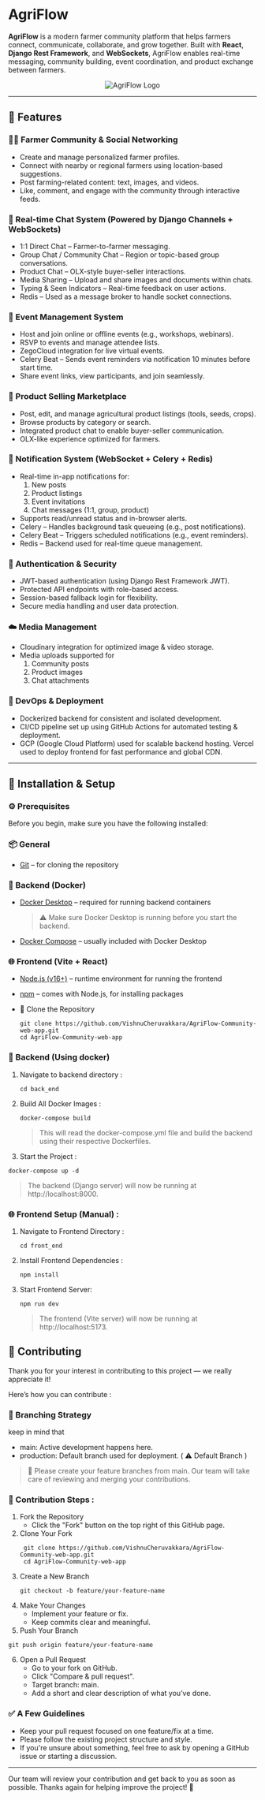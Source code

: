 # AgriFlow

**AgriFlow** is a modern farmer community platform that helps farmers connect, communicate, collaborate, and grow together. Built with **React**, **Django Rest Framework**, and **WebSockets**, AgriFlow enables real-time messaging, community building, event coordination, and product exchange between farmers.
<p align="center">
  <img src="./assets/AgriFlowLandingPageReadMe1.png" alt="AgriFlow Logo" width="full"/>
</p>

---

## 🚀 Features

### 👨‍🌾 Farmer Community & Social Networking
 - Create and manage personalized farmer profiles.
 - Connect with nearby or regional farmers using location-based suggestions.
 - Post farming-related content: text, images, and videos.
 - Like, comment, and engage with the community through interactive feeds.

### 💬 Real-time Chat System (Powered by Django Channels + WebSockets)
  - 1:1 Direct Chat – Farmer-to-farmer messaging.
  - Group Chat / Community Chat – Region or topic-based group conversations.
  - Product Chat – OLX-style buyer-seller interactions.
  - Media Sharing – Upload and share images and documents within chats.
  - Typing & Seen Indicators – Real-time feedback on user actions.
  - Redis – Used as a message broker to handle socket connections.

### 📅 Event Management System
  - Host and join online or offline events (e.g., workshops, webinars).
  - RSVP to events and manage attendee lists.
  - ZegoCloud integration for live virtual events.
  - Celery Beat – Sends event reminders via notification 10 minutes before start time.
  - Share event links, view participants, and join seamlessly.

### 🛒 Product Selling Marketplace
   - Post, edit, and manage agricultural product listings (tools, seeds, crops).
   - Browse products by category or search.
   - Integrated product chat to enable buyer-seller communication.
   - OLX-like experience optimized for farmers.


### 🔔 Notification System (WebSocket + Celery + Redis)
   - Real-time in-app notifications for:
      1. New posts
      2. Product listings
      3. Event invitations
      4. Chat messages (1:1, group, product)
   - Supports read/unread status and in-browser alerts.  
   - Celery – Handles background task queueing (e.g., post notifications).
   - Celery Beat – Triggers scheduled notifications (e.g., event reminders).
   - Redis – Backend used for real-time queue management.

### 🔐 Authentication & Security
   - JWT-based authentication (using Django Rest Framework JWT).
   - Protected API endpoints with role-based access.  
   - Session-based fallback login for flexibility.
   - Secure media handling and user data protection.
     
### ☁️ Media Management
  - Cloudinary integration for optimized image & video storage.
  - Media uploads supported for 
      1. Community posts
      2. Product images
      3. Chat attachments
        
### 🧰 DevOps & Deployment
    
   -  Dockerized backend for consistent and isolated development.
   -  CI/CD pipeline set up using GitHub Actions for automated testing & deployment.
   -  GCP (Google Cloud Platform) used for scalable backend hosting.
      Vercel used to deploy frontend for fast performance and global CDN.
      
---

## 🧩 Installation & Setup

### ⚙️ Prerequisites

Before you begin, make sure you have the following installed:

### 📦 General
- [Git](https://git-scm.com/) – for cloning the repository

### 🐳 Backend (Docker)
- [Docker Desktop](https://www.docker.com/products/docker-desktop) – required for running backend containers
  
  > ⚠️ Make sure Docker Desktop is running before you start the backend.
  
- [Docker Compose](https://docs.docker.com/compose/install/) – usually included with Docker Desktop

### 🌐 Frontend (Vite + React)
- [Node.js (v16+)](https://nodejs.org/) – runtime environment for running the frontend
- [npm](https://www.npmjs.com/) – comes with Node.js, for installing packages


- 📁 Clone the Repository
  
  ```
  git clone https://github.com/VishnuCheruvakkara/AgriFlow-Community-web-app.git
  cd AgriFlow-Community-web-app
  ```
### 📀 Backend (Using docker)

1. Navigate to backend directory :
   ```
   cd back_end
   ```
2. Build All Docker Images :
   ```
   docker-compose build
   ```
   
   > This will read the docker-compose.yml file and build the backend using their respective     Dockerfiles.
   
 3. Start the Project :
   ```
   docker-compose up -d
   ```

   > The backend (Django server) will now be running at http://localhost:8000.

### 🌐 Frontend Setup (Manual) : 
1. Navigate to Frontend Directory :
     ```
     cd front_end 
     ```
2. Install Frontend Dependencies :
     ```
    npm install
     ```
1.  Start Frontend Server:
     ```
     npm run dev
     ```
     
     > The frontend (Vite server) will now be running at http://localhost:5173.


## 🤝 Contributing

Thank you for your interest in contributing to this project — we really appreciate it!

Here’s how you can contribute :

### 🌿 Branching Strategy
keep in mind that
- main: Active development happens here.
- production: Default branch used for deployment. ( ⚠️ Default Branch )

> 🔁 Please create your feature branches from main.
Our team will take care of reviewing and merging your contributions.


### 🚀 Contribution Steps : 

1. Fork the Repository
    - Click the "Fork" button on the top right of this GitHub page.
2. Clone Your Fork
   ```
    git clone https://github.com/VishnuCheruvakkara/AgriFlow-Community-web-app.git
    cd AgriFlow-Community-web-app
   ```
3. Create a New Branch
   ```
   git checkout -b feature/your-feature-name
   ```
4. Make Your Changes
   - Implement your feature or fix.
   - Keep commits clear and meaningful.
5. Push Your Branch
  ```
  git push origin feature/your-feature-name
  ```
6. Open a Pull Request
   - Go to your fork on GitHub.
   - Click "Compare & pull request".
   - Target branch: main.
   - Add a short and clear description of what you’ve done.

###  ✅ A Few Guidelines 
- Keep your pull request focused on one feature/fix at a time.
- Please follow the existing project structure and style.
- If you're unsure about something, feel free to ask by opening a GitHub issue or starting a discussion.
  
---

Our team will review your contribution and get back to you as soon as possible. Thanks again for helping improve the project! 🌱
































